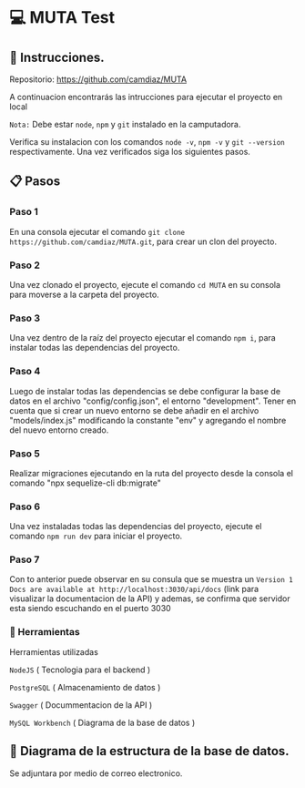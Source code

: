 
# :computer: MUTA Test

## :memo: Instrucciones.
Repositorio: https://github.com/camdiaz/MUTA

A continuacion encontrarás las intrucciones para ejecutar el proyecto en local

`Nota:` Debe estar `node`, `npm` y `git` instalado en la camputadora.

Verifica su instalacion con los comandos `node -v`, `npm -v` y `git --version` respectivamente.
Una vez verificados siga los siguientes pasos.

## :clipboard: Pasos

### Paso 1

En una consola ejecutar el comando `git clone https://github.com/camdiaz/MUTA.git`, para crear un clon del proyecto.

### Paso 2

Una vez clonado el proyecto, ejecute el comando `cd MUTA` en su consola para moverse a la carpeta del proyecto.

### Paso 3

Una vez dentro de la raíz del proyecto ejecutar el comando `npm i`, para instalar todas las dependencias del proyecto.

### Paso 4

Luego de instalar todas las dependencias se debe configurar la base de datos en el archivo "config/config.json", el entorno "development". Tener en cuenta que si crear un nuevo entorno se debe añadir en el archivo "models/index.js" modificando la constante "env" y agregando el nombre del nuevo entorno creado.

### Paso 5

Realizar migraciones ejecutando en la ruta del proyecto desde la consola el comando "npx sequelize-cli db:migrate"

### Paso 6

Una vez instaladas todas las dependencias del proyecto, ejecute el comando `npm run dev` para iniciar el proyecto.

### Paso 7

Con to anterior puede observar en su consula que se muestra un `Version 1 Docs are available at http://localhost:3030/api/docs` (link para visualizar la documentacion de la API) y ademas, se confirma que servidor esta siendo escuchando en el puerto 3030

### :wrench: Herramientas 

Herramientas utilizadas

`NodeJS` ( Tecnologia para el backend )

`PostgreSQL` ( Almacenamiento de datos )

`Swagger` ( Docummentacion de la API )

`MySQL Workbench` ( Diagrama de la base de datos )

## :memo: Diagrama de la estructura de la base de datos.

Se adjuntara por medio de correo electronico.